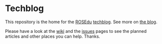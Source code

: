 Techblog
========

This repository is the home for the [ROSEdu][ROSEdu] [techblog][techblog]. See
more on [the blog][techblog].

Please have a look at the [wiki][wiki] and the [issues][issues] pages to see
the planned articles and other places you can help. Thanks.

[ROSEdu]: http://rosedu.org/ "ROSEdu"
[techblog]: http://techblog.rosedu.org/ "Techblog"
[wiki]: https://github.com/rosedu/techblog/wiki "Techblog's wiki"
[issues]: https://github.com/rosedu/techblog/issues "Techblog's issues"
